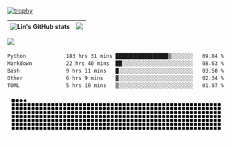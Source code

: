 [![trophy](https://github-profile-trophy.vercel.app/?username=ocss884&column=7)](https://github.com/ocss884)

| ![Lin's GitHub stats](https://github-readme-stats.vercel.app/api?username=ocss884&show_icons=true&hide_border=True&count_private=true) | ![](https://github-readme-streak-stats.herokuapp.com?user=ocss884&hide_border=true&date_format=M%20j%5B%2C%20Y%5D&ring=7EDDCF&fire=7EDDCF") |
| ------------------------------------------------------------ | ------------------------------------------------------------ |

![](https://komarev.com/ghpvc/?username=ocss884&color=brightgreen)

<!--START_SECTION:waka-->

```txt
Python             183 hrs 31 mins █████████████████▒░░░░░░░   69.84 %
Markdown           22 hrs 40 mins  ██░░░░░░░░░░░░░░░░░░░░░░░   08.63 %
Bash               9 hrs 11 mins   █░░░░░░░░░░░░░░░░░░░░░░░░   03.50 %
Other              6 hrs 9 mins    ▓░░░░░░░░░░░░░░░░░░░░░░░░   02.34 %
TOML               5 hrs 10 mins   ▒░░░░░░░░░░░░░░░░░░░░░░░░   01.97 %
```

<!--END_SECTION:waka-->

<p align="center">
   <img src="https://github.com/ocss884/ocss884/blob/output/github-snake.svg" alt="snake">
</p>
